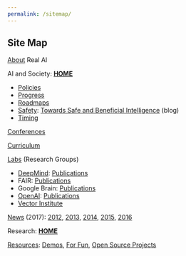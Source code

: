 ```yaml
---
permalink: /sitemap/
---
```

## Site Map

[About](http://realai.org/about/) Real AI

AI and Society: **[HOME](http://realai.org)**

* [Policies](http://realai.org/policies/)
* [Progress](http://realai.org/progress/)
* [Roadmaps](http://realai.org/roadmaps/)
* [Safety](http://realai.org/safety/): [Towards Safe and Beneficial Intelligence](http://realai.org/blog/towards-safe-and-beneficial-intelligence/) (blog)
* [Timing](http://realai.org/timing/)

[Conferences](http://realai.org/conferences/)

[Curriculum](http://realai.org/curriculum/)

[Labs](http://realai.org/labs/) (Research Groups)

* [DeepMind](http://realai.org/labs/deepmind): [Publications](http://realai.org/labs/deepmind/publications/)
* FAIR: [Publications](http://realai.org/labs/fair/publications/)
* Google Brain: [Publications](http://realai.org/labs/google-brain/publications/)
* [OpenAI](http://realai.org/labs/openai): [Publications](http://realai.org/labs/openai/publications/)
* [Vector Institute](http://realai.org/labs/vector-institute/)

[News](http://realai.org/news/) (2017): [2012](http://realai.org/news/2012/), [2013](http://realai.org/news/2013/), [2014](http://realai.org/news/2014/), [2015](http://realai.org/news/2015/), [2016](http://realai.org/news/2016/)

Research: **[HOME](http://realai.org)**

[Resources](http://realai.org/resources/): [Demos](http://realai.org/resources/demos), [For Fun](http://realai.org/resources/for-fun/), [Open Source Projects](http://realai.org/resources/open-source-projects/)
